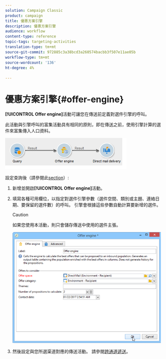 ```yaml
---
solution: Campaign Classic
product: campaign
title: 優惠方案引擎
description: 優惠方案引擎
audience: workflow
content-type: reference
topic-tags: targeting-activities
translation-type: tm+mt
source-git-commit: 972885c3a38bcd3a260574bacbb3f507e11ae05b
workflow-type: tm+mt
source-wordcount: '136'
ht-degree: 4%

---
```



# 優惠方案引擎{#offer-engine}

**[!UICONTROL Offer engine]**&#x200B;活動可讓您在傳送前定義對選件引擎的呼叫。

此活動與引擎呼叫的富集活動具有相同的原則，即在傳送之前，使用引擎計算的選件來富集傳入人口資料。

![](assets/int_offerengine_activity2.png)

設定查詢後（請參閱此[section](../../workflow/using/query.md)）:

1. 新增並開啟&#x200B;**[!UICONTROL Offer engine]**&#x200B;活動。
1. 填寫各種可用欄位，以指定對選件引擎參數（選件空間、類別或主題、連絡日期、要保留的選件數）的呼叫。 引擎會根據這些參數自動計算要新增的選件。

   >[!CAUTION]
   >
   >如果您使用本活動，則只會儲存傳送中使用的選件主張。

   ![](assets/int_offerengine_activity1.png)

1. 然後設定與您所選渠道對應的傳送活動。 請參閱[跨通道遞送](../../workflow/using/cross-channel-deliveries.md)。

